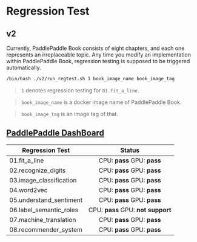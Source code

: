 # Regression Test

## v2

Currently, PaddlePaddle Book consists of eight chapters, and each one represents an irreplaceable topic.
Any time you modify an implementation within PaddlePaddle Book, regression testing is supposed to be
triggered automatically.

```bash
/bin/bash ./v2/run_regtest.sh 1 book_image_name book_image_tag
```

> `1` denotes regression testing for `01.fit_a_line`.

> `book_image_name` is a docker image name of PaddlePaddle Book.

> `book_image_tag` is an image tag of that.


## [PaddlePaddle DashBoard](http://yq01-idl-gpu-jpaas-let01.yq01.baidu.com:8111/overview.html)

| Regression Test          |  Status                           |
| ------------------------ |:---------------------------------:|
| 01.fit_a_line            | CPU: **pass** GPU: **pass**       |
| 02.recognize_digits      | CPU: **pass** GPU: **pass**       |
| 03.image_classification  | CPU: **pass** GPU: **pass**       |
| 04.word2vec              | CPU: **pass** GPU: **pass**       |
| 05.understand_sentiment  | CPU: **pass** GPU: **pass**       |
| 06.label_semantic_roles  | CPU: **pass** GPU: **not support**       |
| 07.machine_translation   | CPU: **pass** GPU: **pass**       |
| 08.recommender_system    | CPU: **pass** GPU: **pass**       |
